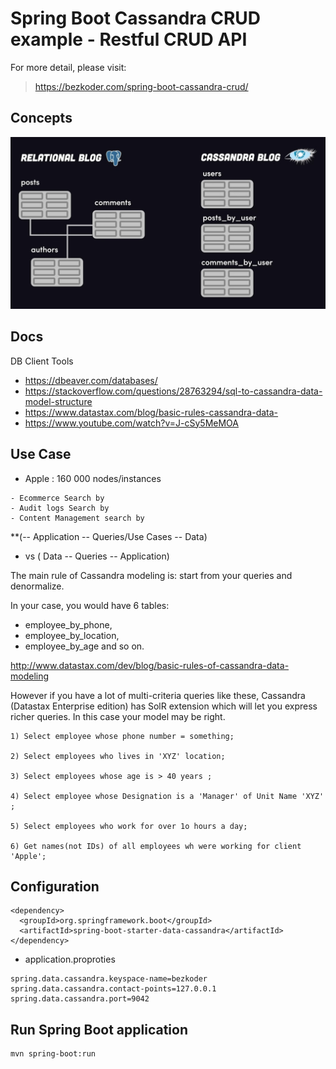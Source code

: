 # Spring Boot Cassandra CRUD example - Restful CRUD API

For more detail, please visit:
>  https://bezkoder.com/spring-boot-cassandra-crud/ 

## Concepts

![Cassandra vs SQL ](https://github.com/sanogotech/spring-boot-data-cassandra/blob/master/docsCassandra/images/sqlvsCassandra.jpg)

##  Docs
DB Client Tools
- https://dbeaver.com/databases/
- https://stackoverflow.com/questions/28763294/sql-to-cassandra-data-model-structure
- https://www.datastax.com/blog/basic-rules-cassandra-data-
- https://www.youtube.com/watch?v=J-cSy5MeMOA

## Use Case
 * Apple  : 160 000 nodes/instances
 
```
- Ecommerce Search by
- Audit logs Search by
- Content Management search by

```

**(-- Application -- Queries/Use Cases  -- Data)   
- vs  ( Data -- Queries -- Application)

The main rule of Cassandra modeling is: start from your queries and denormalize. 

In your case, you would have 6 tables:
* employee_by_phone,
*  employee_by_location, 
*  employee_by_age and so on.

http://www.datastax.com/dev/blog/basic-rules-of-cassandra-data-modeling

However if you have a lot of multi-criteria queries like these, Cassandra (Datastax Enterprise edition) has SolR extension which will let you express richer queries. In this case your model may be right.

```
1) Select employee whose phone number = something;

2) Select employees who lives in 'XYZ' location;

3) Select employees whose age is > 40 years ;

4) Select employee whose Designation is a 'Manager' of Unit Name 'XYZ' ;

5) Select employees who work for over 1o hours a day;

6) Get names(not IDs) of all employees wh were working for client 'Apple';

```

## Configuration 

```
<dependency>
  <groupId>org.springframework.boot</groupId>
  <artifactId>spring-boot-starter-data-cassandra</artifactId>
</dependency>

 ```
 * application.proproties
 ```
spring.data.cassandra.keyspace-name=bezkoder
spring.data.cassandra.contact-points=127.0.0.1
spring.data.cassandra.port=9042
```
## Run Spring Boot application
```
mvn spring-boot:run
```
